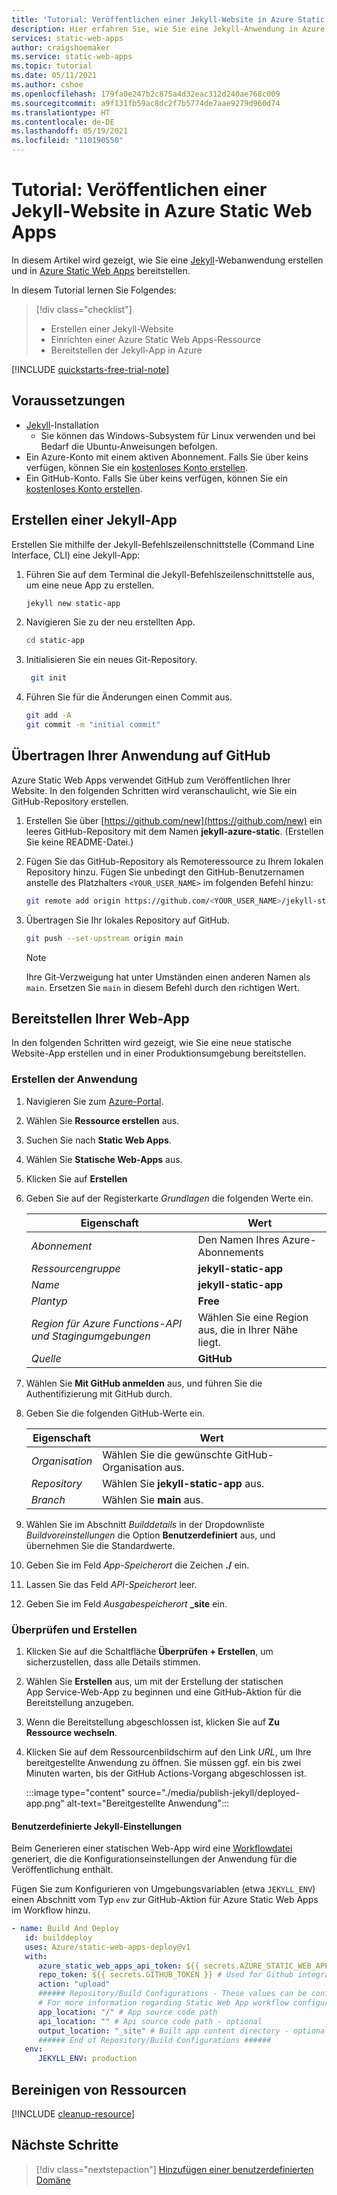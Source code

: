 ```yaml
---
title: 'Tutorial: Veröffentlichen einer Jekyll-Website in Azure Static Web Apps'
description: Hier erfahren Sie, wie Sie eine Jekyll-Anwendung in Azure Static Web Apps bereitstellen.
services: static-web-apps
author: craigshoemaker
ms.service: static-web-apps
ms.topic: tutorial
ms.date: 05/11/2021
ms.author: cshoe
ms.openlocfilehash: 179fa0e247b2c875a4d32eac312d240ae768c009
ms.sourcegitcommit: a9f131fb59ac8dc2f7b5774de7aae9279d960d74
ms.translationtype: HT
ms.contentlocale: de-DE
ms.lasthandoff: 05/19/2021
ms.locfileid: "110190550"
---
```

# <a name="tutorial-publish-a-jekyll-site-to-azure-static-web-apps"></a>Tutorial: Veröffentlichen einer Jekyll-Website in Azure Static Web Apps

In diesem Artikel wird gezeigt, wie Sie eine [Jekyll](https://jekyllrb.com/)-Webanwendung erstellen und in [Azure Static Web Apps](overview.md) bereitstellen.

In diesem Tutorial lernen Sie Folgendes:

> [!div class="checklist"]
>
> - Erstellen einer Jekyll-Website
> - Einrichten einer Azure Static Web Apps-Ressource
> - Bereitstellen der Jekyll-App in Azure

[!INCLUDE [quickstarts-free-trial-note](../../includes/quickstarts-free-trial-note.md)]

## <a name="prerequisites"></a>Voraussetzungen

- [Jekyll](https://jekyllrb.com/docs/installation/)-Installation
  - Sie können das Windows-Subsystem für Linux verwenden und bei Bedarf die Ubuntu-Anweisungen befolgen.
- Ein Azure-Konto mit einem aktiven Abonnement. Falls Sie über keins verfügen, können Sie ein [kostenloses Konto erstellen](https://azure.microsoft.com/free/).
- Ein GitHub-Konto. Falls Sie über keins verfügen, können Sie ein [kostenloses Konto erstellen](https://github.com/join).

## <a name="create-jekyll-app"></a>Erstellen einer Jekyll-App

Erstellen Sie mithilfe der Jekyll-Befehlszeilenschnittstelle (Command Line Interface, CLI) eine Jekyll-App:

1. Führen Sie auf dem Terminal die Jekyll-Befehlszeilenschnittstelle aus, um eine neue App zu erstellen.

   ```bash
   jekyll new static-app
   ```

1. Navigieren Sie zu der neu erstellten App.

   ```bash
   cd static-app
   ```

1. Initialisieren Sie ein neues Git-Repository.

   ```bash
    git init
   ```

1. Führen Sie für die Änderungen einen Commit aus.

   ```bash
   git add -A
   git commit -m "initial commit"
   ```

## <a name="push-your-application-to-github"></a>Übertragen Ihrer Anwendung auf GitHub

Azure Static Web Apps verwendet GitHub zum Veröffentlichen Ihrer Website. In den folgenden Schritten wird veranschaulicht, wie Sie ein GitHub-Repository erstellen.

1. Erstellen Sie über [https://github.com/new](https://github.com/new) ein leeres GitHub-Repository mit dem Namen **jekyll-azure-static**. (Erstellen Sie keine README-Datei.)

1. Fügen Sie das GitHub-Repository als Remoteressource zu Ihrem lokalen Repository hinzu. Fügen Sie unbedingt den GitHub-Benutzernamen anstelle des Platzhalters `<YOUR_USER_NAME>` im folgenden Befehl hinzu:

   ```bash
   git remote add origin https://github.com/<YOUR_USER_NAME>/jekyll-static-app
   ```

1. Übertragen Sie Ihr lokales Repository auf GitHub.

   ```bash
   git push --set-upstream origin main
   ```

   > [!NOTE]
   > Ihre Git-Verzweigung hat unter Umständen einen anderen Namen als `main`. Ersetzen Sie `main` in diesem Befehl durch den richtigen Wert.

## <a name="deploy-your-web-app"></a>Bereitstellen Ihrer Web-App

In den folgenden Schritten wird gezeigt, wie Sie eine neue statische Website-App erstellen und in einer Produktionsumgebung bereitstellen.

### <a name="create-the-application"></a>Erstellen der Anwendung

1. Navigieren Sie zum [Azure-Portal](https://portal.azure.com).
1. Wählen Sie **Ressource erstellen** aus.
1. Suchen Sie nach **Static Web Apps**.
1. Wählen Sie **Statische Web-Apps** aus.
1. Klicken Sie auf **Erstellen**
1. Geben Sie auf der Registerkarte _Grundlagen_ die folgenden Werte ein.

    | Eigenschaft | Wert |
    | --- | --- |
    | _Abonnement_ | Den Namen Ihres Azure-Abonnements |
    | _Ressourcengruppe_ | **jekyll-static-app**  |
    | _Name_ | **jekyll-static-app** |
    | _Plantyp_ | **Free** |
    | _Region für Azure Functions-API und Stagingumgebungen_ | Wählen Sie eine Region aus, die in Ihrer Nähe liegt. |
    | _Quelle_ | **GitHub** |

1. Wählen Sie **Mit GitHub anmelden** aus, und führen Sie die Authentifizierung mit GitHub durch.

1. Geben Sie die folgenden GitHub-Werte ein.

    | Eigenschaft | Wert |
    | --- | --- |
    | _Organisation_ | Wählen Sie die gewünschte GitHub-Organisation aus. |
    | _Repository_ | Wählen Sie **jekyll-static-app** aus. |
    | _Branch_ | Wählen Sie **main** aus. |

1. Wählen Sie im Abschnitt _Builddetails_ in der Dropdownliste _Buildvoreinstellungen_ die Option **Benutzerdefiniert** aus, und übernehmen Sie die Standardwerte.

1. Geben Sie im Feld _App-Speicherort_ die Zeichen **./** ein.

1. Lassen Sie das Feld _API-Speicherort_ leer.

1. Geben Sie im Feld _Ausgabespeicherort_ **_site** ein.

### <a name="review-and-create"></a>Überprüfen und Erstellen

1. Klicken Sie auf die Schaltfläche **Überprüfen + Erstellen**, um sicherzustellen, dass alle Details stimmen.

1. Wählen Sie **Erstellen** aus, um mit der Erstellung der statischen App Service-Web-App zu beginnen und eine GitHub-Aktion für die Bereitstellung anzugeben.

1. Wenn die Bereitstellung abgeschlossen ist, klicken Sie auf **Zu Ressource wechseln**.

1. Klicken Sie auf dem Ressourcenbildschirm auf den Link _URL_, um Ihre bereitgestellte Anwendung zu öffnen. Sie müssen ggf. ein bis zwei Minuten warten, bis der GitHub Actions-Vorgang abgeschlossen ist.

   :::image type="content" source="./media/publish-jekyll/deployed-app.png" alt-text="Bereitgestellte Anwendung":::

#### <a name="custom-jekyll-settings"></a>Benutzerdefinierte Jekyll-Einstellungen

Beim Generieren einer statischen Web-App wird eine [Workflowdatei](./github-actions-workflow.md) generiert, die die Konfigurationseinstellungen der Anwendung für die Veröffentlichung enthält.

Fügen Sie zum Konfigurieren von Umgebungsvariablen (etwa `JEKYLL_ENV`) einen Abschnitt vom Typ `env` zur GitHub-Aktion für Azure Static Web Apps im Workflow hinzu.

```yaml
- name: Build And Deploy
   id: builddeploy
   uses: Azure/static-web-apps-deploy@v1
   with:
      azure_static_web_apps_api_token: ${{ secrets.AZURE_STATIC_WEB_APPS_API_TOKEN }}
      repo_token: ${{ secrets.GITHUB_TOKEN }} # Used for Github integrations (i.e. PR comments)
      action: "upload"
      ###### Repository/Build Configurations - These values can be configured to match you app requirements. ######
      # For more information regarding Static Web App workflow configurations, please visit: https://aka.ms/swaworkflowconfig
      app_location: "/" # App source code path
      api_location: "" # Api source code path - optional
      output_location: "_site" # Built app content directory - optional
      ###### End of Repository/Build Configurations ######
   env:
      JEKYLL_ENV: production
```

## <a name="clean-up-resources"></a>Bereinigen von Ressourcen

[!INCLUDE [cleanup-resource](../../includes/static-web-apps-cleanup-resource.md)]

## <a name="next-steps"></a>Nächste Schritte

> [!div class="nextstepaction"]
> [Hinzufügen einer benutzerdefinierten Domäne](custom-domain.md)
